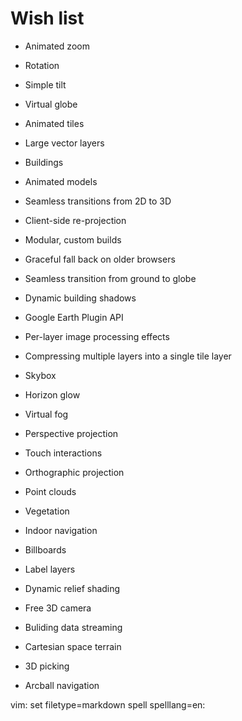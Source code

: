 Wish list
=========

* Animated zoom

* Rotation

* Simple tilt

* Virtual globe

* Animated tiles

* Large vector layers

* Buildings

* Animated models

* Seamless transitions from 2D to 3D

* Client-side re-projection

* Modular, custom builds

* Graceful fall back on older browsers

* Seamless transition from ground to globe

* Dynamic building shadows

* Google Earth Plugin API

* Per-layer image processing effects

* Compressing multiple layers into a single tile layer

* Skybox

* Horizon glow

* Virtual fog

* Perspective projection

* Touch interactions

* Orthographic projection

* Point clouds

* Vegetation

* Indoor navigation

* Billboards

* Label layers

* Dynamic relief shading

* Free 3D camera

* Buliding data streaming

* Cartesian space terrain

* 3D picking

* Arcball navigation

vim: set filetype=markdown spell spelllang=en:
